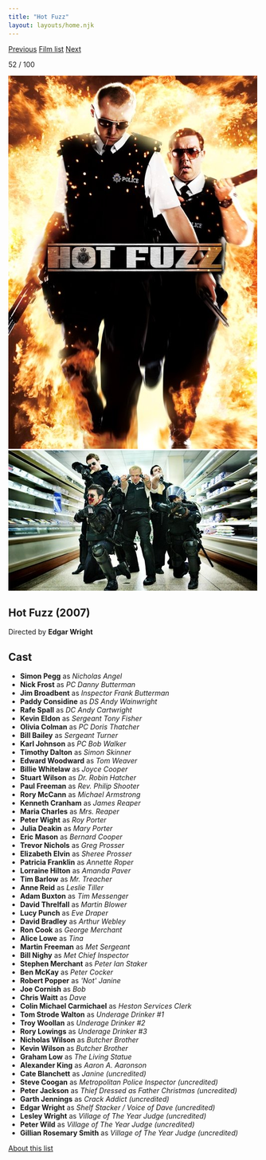 ```yaml
---
title: "Hot Fuzz"
layout: layouts/home.njk
---
```


<nav class="films">
  <a class="prev" href="../the-motorcycle-diaries">Previous</a>
  <a href="../">Film list</a>
  <a class="next" href="../no-country-for-old-men">Next</a>
</nav>

<p>52 / 100</p>

<article class="film">
  <div class="backdrop-and-poster">
    <img class="poster" src="../films/posters/hot-fuzz.jpg" alt="">
    <img class="backdrop" src="../films/backdrops/hot-fuzz.jpg" alt="">
  </div>

  <h1>Hot Fuzz (2007)</h1>

  <p class="director">
    Directed by <strong>Edgar Wright</strong>
  </p>


  <h2>
    Cast
  </h2>
  <ul>
    <li><strong>Simon Pegg</strong> as <em>Nicholas Angel</em></li>
<li><strong>Nick Frost</strong> as <em>PC Danny Butterman</em></li>
<li><strong>Jim Broadbent</strong> as <em>Inspector Frank Butterman</em></li>
<li><strong>Paddy Considine</strong> as <em>DS Andy Wainwright</em></li>
<li><strong>Rafe Spall</strong> as <em>DC Andy Cartwright</em></li>
<li><strong>Kevin Eldon</strong> as <em>Sergeant Tony Fisher</em></li>
<li><strong>Olivia Colman</strong> as <em>PC Doris Thatcher</em></li>
<li><strong>Bill Bailey</strong> as <em>Sergeant Turner</em></li>
<li><strong>Karl Johnson</strong> as <em>PC Bob Walker</em></li>
<li><strong>Timothy Dalton</strong> as <em>Simon Skinner</em></li>
<li><strong>Edward Woodward</strong> as <em>Tom Weaver</em></li>
<li><strong>Billie Whitelaw</strong> as <em>Joyce Cooper</em></li>
<li><strong>Stuart Wilson</strong> as <em>Dr. Robin Hatcher</em></li>
<li><strong>Paul Freeman</strong> as <em>Rev. Philip Shooter</em></li>
<li><strong>Rory McCann</strong> as <em>Michael Armstrong</em></li>
<li><strong>Kenneth Cranham</strong> as <em>James Reaper</em></li>
<li><strong>Maria Charles</strong> as <em>Mrs. Reaper</em></li>
<li><strong>Peter Wight</strong> as <em>Roy Porter</em></li>
<li><strong>Julia Deakin</strong> as <em>Mary Porter</em></li>
<li><strong>Eric Mason</strong> as <em>Bernard Cooper</em></li>
<li><strong>Trevor Nichols</strong> as <em>Greg Prosser</em></li>
<li><strong>Elizabeth Elvin</strong> as <em>Sheree Prosser</em></li>
<li><strong>Patricia Franklin</strong> as <em>Annette Roper</em></li>
<li><strong>Lorraine Hilton</strong> as <em>Amanda Paver</em></li>
<li><strong>Tim Barlow</strong> as <em>Mr. Treacher</em></li>
<li><strong>Anne Reid</strong> as <em>Leslie Tiller</em></li>
<li><strong>Adam Buxton</strong> as <em>Tim Messenger</em></li>
<li><strong>David Threlfall</strong> as <em>Martin Blower</em></li>
<li><strong>Lucy Punch</strong> as <em>Eve Draper</em></li>
<li><strong>David Bradley</strong> as <em>Arthur Webley</em></li>
<li><strong>Ron Cook</strong> as <em>George Merchant</em></li>
<li><strong>Alice Lowe</strong> as <em>Tina</em></li>
<li><strong>Martin Freeman</strong> as <em>Met Sergeant</em></li>
<li><strong>Bill Nighy</strong> as <em>Met Chief Inspector</em></li>
<li><strong>Stephen Merchant</strong> as <em>Peter Ian Staker</em></li>
<li><strong>Ben McKay</strong> as <em>Peter Cocker</em></li>
<li><strong>Robert Popper</strong> as <em>'Not' Janine</em></li>
<li><strong>Joe Cornish</strong> as <em>Bob</em></li>
<li><strong>Chris Waitt</strong> as <em>Dave</em></li>
<li><strong>Colin Michael Carmichael</strong> as <em>Heston Services Clerk</em></li>
<li><strong>Tom Strode Walton</strong> as <em>Underage Drinker #1</em></li>
<li><strong>Troy Woollan</strong> as <em>Underage Drinker #2</em></li>
<li><strong>Rory Lowings</strong> as <em>Underage Drinker #3</em></li>
<li><strong>Nicholas Wilson</strong> as <em>Butcher Brother</em></li>
<li><strong>Kevin Wilson</strong> as <em>Butcher Brother</em></li>
<li><strong>Graham Low</strong> as <em>The Living Statue</em></li>
<li><strong>Alexander King</strong> as <em>Aaron A. Aaronson</em></li>
<li><strong>Cate Blanchett</strong> as <em>Janine (uncredited)</em></li>
<li><strong>Steve Coogan</strong> as <em>Metropolitan Police Inspector (uncredited)</em></li>
<li><strong>Peter Jackson</strong> as <em>Thief Dressed as Father Christmas (uncredited)</em></li>
<li><strong>Garth Jennings</strong> as <em>Crack Addict (uncredited)</em></li>
<li><strong>Edgar Wright</strong> as <em>Shelf Stacker / Voice of Dave (uncredited)</em></li>
<li><strong>Lesley Wright</strong> as <em>Village of The Year Judge (uncredited)</em></li>
<li><strong>Peter Wild</strong> as <em>Village of The Year Judge (uncredited)</em></li>
<li><strong>Gillian Rosemary Smith</strong> as <em>Village of The Year Judge (uncredited)</em></li>
  </ul>
</article>
<footer>
  <a href="../about">About this list</a>
</footer>
